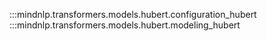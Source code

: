 :::mindnlp.transformers.models.hubert.configuration_hubert
:::mindnlp.transformers.models.hubert.modeling_hubert